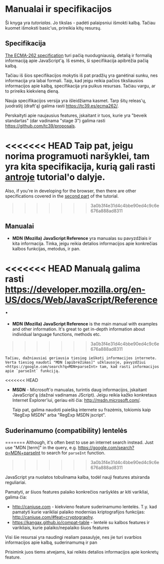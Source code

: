 
# Manualai ir specifikacijos

Ši knyga yra *tutorialas*. Jo tikslas - padėti palaipsniui išmokti kalbą. Tačiau kuomet išmoksti basic'us, prireikia kitų resursų.

## Specifikacija

[The ECMA-262 specification](https://www.ecma-international.org/publications/standards/Ecma-262.htm) turi pačią nuodugniausią, detalią ir formalią informaciją apie JavaScript'ą. Iš esmės, ši specifikacija apibrėžia pačią kalbą.

Tačiau iš šios specifikacijos mokytis iš pat pradžių yra ganėtinai sunku, nes informacija yra labai formali. Taip, kad jeigu reikia pačios tiksliausios informacijos apie kalbą, specifikacija yra puikus resursas. Tačiau vargu, ar to prireiks kiekvieną dieną.

Nauja specifikacijos versija yra išleidžiama kasmet. Tarp šitų releas'ų, juodraštį (draft'ą) galima rasti <https://tc39.es/ecma262/>.

Perskaityti apie naujausius features, įskaitant ir tuos, kurie yra "beveik standartas" (dar vadinama "stage 3") galima rasti <https://github.com/tc39/proposals>.

<<<<<<< HEAD
Taip pat, jeigu norima programuoti naršyklei, tam yra kita specifikacija, kurią gali rasti [antroje](info:browser-environment) tutorial'o dalyje.
=======
Also, if you're in developing for the browser, then there are other specifications covered in the [second part](info:browser-environment) of the tutorial.
>>>>>>> 3a0b3f4e31d4c4bbe90ed4c9c6e676a888ad8311

## Manualai
- **MDN (Mozilla) JavaScript Reference** yra manualas su pavyzdžiais ir kita informacija. Tinka, jeigu reikia detalios informacijos apie konkrečias kalbos funkcijas, metodus, ir pan.

<<<<<<< HEAD
	Manualą galima rasti <https://developer.mozilla.org/en-US/docs/Web/JavaScript/Reference>.
=======
- **MDN (Mozilla) JavaScript Reference** is the main manual with examples and other information. It's great to get in-depth information about individual language functions, methods etc.
>>>>>>> 3a0b3f4e31d4c4bbe90ed4c9c6e676a888ad8311

	Tačiau, dažniausiai geriausia tiesiog ieškoti informacijos internete. Verta tiesiog naudoti "MDN [apibrėžimas]" užklausoje, pavyzdžiui <https://google.com/search?q=MDN+parseInt> tam, kad rasti informacijos apie `parseInt` funkciją.

<<<<<<< HEAD

- **MSDN** - Microsoft'o manualas, turintis daug informacijos, įskaitant JavaScript'ą (dažnai vadinamas JScript). Jeigu reikia kažko konkretaus Internet Explorer'iui, geriau eiti čia: <http://msdn.microsoft.com/>.

	Taip pat, galima naudoti paiešką internete su frazėmis, tokiomis kaip "RegExp MSDN" arba "RegExp MSDN jscript".

## Suderinamumo (compatibility) lentelės
=======
Although, it's often best to use an internet search instead. Just use "MDN [term]" in the query, e.g. <https://google.com/search?q=MDN+parseInt> to search for `parseInt` function.
>>>>>>> 3a0b3f4e31d4c4bbe90ed4c9c6e676a888ad8311

JavaScript yra nuolatos tobulinama kalba, todėl nauji features atsiranda reguliariai.

Pamatyti, ar šiuos features palaiko konkrečios naršyklės ar kiti varikliai, galima čia:

- <http://caniuse.com> - kiekvieno feature suderinamumo lentelės. T.y. kad pamatyti kurie varikliai palaiko modernias kriptografijos funkcijas: <http://caniuse.com/#feat=cryptography>.
- <https://kangax.github.io/compat-table> - lentelė su kalbos features ir varikliais, kurie palaiko/nepalaiko šiuos features

Visi šie resursai yra naudingi realiam pasaulyje, nes jie turi svarbios informacijos apie kalbą, suderinamumą ir pan

Prisimink juos tiems atvejams, kai reikės detalios informacijos apie konkretų feature.
